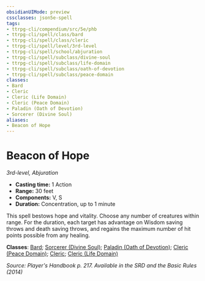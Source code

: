 ```yaml
---
obsidianUIMode: preview
cssclasses: json5e-spell
tags:
- ttrpg-cli/compendium/src/5e/phb
- ttrpg-cli/spell/class/bard
- ttrpg-cli/spell/class/cleric
- ttrpg-cli/spell/level/3rd-level
- ttrpg-cli/spell/school/abjuration
- ttrpg-cli/spell/subclass/divine-soul
- ttrpg-cli/spell/subclass/life-domain
- ttrpg-cli/spell/subclass/oath-of-devotion
- ttrpg-cli/spell/subclass/peace-domain
classes:
- Bard
- Cleric
- Cleric (Life Domain)
- Cleric (Peace Domain)
- Paladin (Oath of Devotion)
- Sorcerer (Divine Soul)
aliases:
- Beacon of Hope
---
```

# Beacon of Hope
*3rd-level, Abjuration*  


- **Casting time:** 1 Action
- **Range:** 30 feet
- **Components:** V, S
- **Duration:** Concentration, up to 1 minute

This spell bestows hope and vitality. Choose any number of creatures within range. For the duration, each target has advantage on Wisdom saving throws and death saving throws, and regains the maximum number of hit points possible from any healing.

**Classes**: [Bard](/3-Mechanics/CLI/Compendium/lists/list-spells-classes-bard.md); [Sorcerer (Divine Soul)](/3-Mechanics/CLI/Compendium/lists/list-spells-classes-divine-soul-xge.md "subclass=XGE"); [Paladin (Oath of Devotion)](/3-Mechanics/CLI/Compendium/lists/list-spells-classes-oath-of-devotion.md); [Cleric (Peace Domain)](/3-Mechanics/CLI/Compendium/lists/list-spells-classes-peace-domain-tce.md "subclass=TCE"); [Cleric](/3-Mechanics/CLI/Compendium/lists/list-spells-classes-cleric.md); [Cleric (Life Domain)](/3-Mechanics/CLI/Compendium/lists/list-spells-classes-life-domain.md)

*Source: Player's Handbook p. 217. Available in the <span title='Systems Reference Document (5.1)'>SRD</span> and the Basic Rules (2014)*